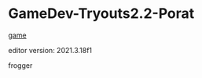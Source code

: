 # GameDev-Tryouts2.2-Porat

[game](https://flintlock-entertainment.itch.io/week-4-game-2)

editor version: 2021.3.18f1

frogger
